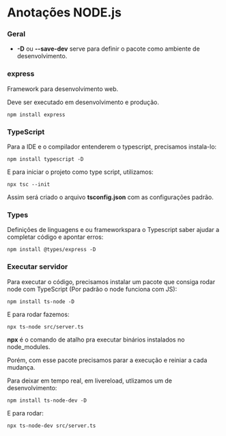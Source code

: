 # Anotações NODE.js

### Geral

- **-D** ou **--save-dev** serve para definir o pacote como ambiente de desenvolvimento.

### express

Framework para desenvolvimento web.

Deve ser executado em desenvolvimento e produção.

```
npm install express
```

### TypeScript

Para a IDE e o compilador entenderem o typescript, precisamos instala-lo:
```
npm install typescript -D
```

E para iniciar o projeto como type script, utilizamos:
```
npx tsc --init
```
Assim será criado o arquivo **tsconfig.json** com as configurações padrão.

### Types

Definições de linguagens e ou frameworkspara o Typescript saber ajudar a completar código e apontar erros:
```
npm install @types/express -D
```

### Executar servidor

Para executar o código, precisamos instalar um pacote que consiga rodar node com TypeScript (Por padrão o node funciona com JS):
```
npm install ts-node -D
```

E para rodar fazemos:
```
npx ts-node src/server.ts
```

**npx** é o comando de atalho pra executar binários instalados no node_modules.

Porém, com esse pacote precisamos parar a execução e reiniar a cada mudança.

Para deixar em tempo real, em livereload, utlizamos um de desenvolvimento:
```
npm install ts-node-dev -D
```

E para rodar:
```
npx ts-node-dev src/server.ts
```

